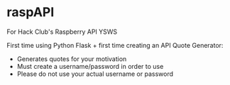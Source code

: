# raspAPI
For Hack Club's Raspberry API YSWS

First time using Python Flask + first time creating an API
Quote Generator:
- Generates quotes for your motivation
- Must create a username/password in order to use
- Please do not use your actual username or password

